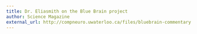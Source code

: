 ```yaml
---
title: Dr. Eliasmith on the Blue Brain project
author: Science Magazine
external_url: http://compneuro.uwaterloo.ca/files/bluebrain-commentary.pdf
---
```

